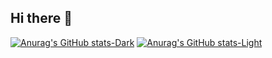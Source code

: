 ## Hi there 👋

[![Anurag's GitHub stats-Dark](https://github-readme-stats.vercel.app/api?username=schleifinho&show_icons=true&theme=dark#gh-dark-mode-only)](https://github.com/anuraghazra/github-readme-stats#gh-dark-mode-only)
[![Anurag's GitHub stats-Light](https://github-readme-stats.vercel.app/api?username=schleifinho&show_icons=true&theme=default#gh-light-mode-only)](https://github.com/anuraghazra/github-readme-stats#gh-light-mode-only)
